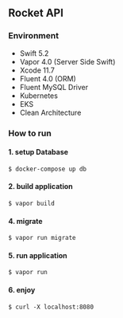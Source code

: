 ## Rocket API

### Environment

- Swift 5.2
- Vapor 4.0 (Server Side Swift)
- Xcode 11.7
- Fluent 4.0 (ORM)
- Fluent MySQL Driver
- Kubernetes
- EKS
- Clean Architecture

### How to run

#### 1. setup Database

```
$ docker-compose up db
```

#### 2. build application

```
$ vapor build
```

#### 4. migrate

```
$ vapor run migrate
```

#### 5. run application

```
$ vapor run
```

#### 6. enjoy

```
$ curl -X localhost:8080
```

